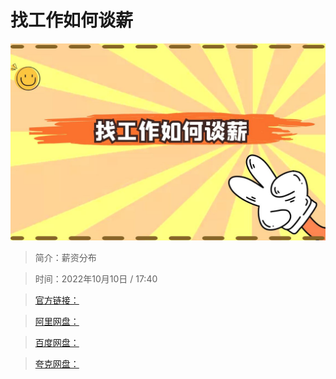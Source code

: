 # 找工作如何谈薪

![img](../../assets/09156769193d476f87169038afff2dd9.jpg)

> 简介：薪资分布

> 时间：2022年10月10日 / 17:40

> [官方链接：]()

> [阿里网盘：]()

> [百度网盘：]()

> [夸克网盘：]()
